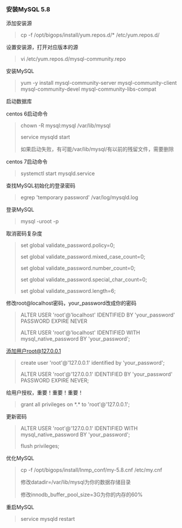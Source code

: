 ### 安装MySQL 5.8

添加安装源

> cp -f /opt/bigops/install/yum.repos.d/\* /etc/yum.repos.d/

设置安装源，打开对应版本的源

> vi /etc/yum.repos.d/mysql-community.repo

安装MySQL

> yum -y install mysql-community-server mysql-community-client mysql-community-devel mysql-community-libs-compat

启动数据库

centos 6启动命令

> chown -R mysql:mysql /var/lib/mysql
>
> service mysqld start
>
> 如果启动失败，有可能/var/lib/mysql/有以前的残留文件，需要删除

centos 7启动命令

> systemctl start  mysqld.service

查找MySQL初始化的登录密码

> egrep 'temporary password' /var/log/mysqld.log

登录MySQL

> mysql -uroot -p

取消密码复杂度

> set global validate\_password.policy=0;
>
> set global validate\_password.mixed\_case\_count=0;
>
> set global validate\_password.number\_count=0;
>
> set global validate\_password.special\_char\_count=0;
>
> set global validate\_password.length=6;

修改root@localhost密码，your\_password改成你的密码

> ALTER USER 'root'@'localhost' IDENTIFIED BY 'your\_password' PASSWORD EXPIRE NEVER
>
> ALTER USER 'root'@'localhost' IDENTIFIED WITH mysql\_native\_password BY 'your\_password';

添加用户root@127.0.0.1

> create user 'root'@'127.0.0.1' identified by 'your\_password';
>
> ALTER USER 'root'@'127.0.0.1' IDENTIFIED BY 'your\_password' PASSWORD EXPIRE NEVER;

给用户授权，重要！重要！重要！

> grant all privileges on \*.\* to 'root'@'127.0.0.1';

更新密码

> ALTER USER 'root'@'127.0.0.1' IDENTIFIED WITH mysql\_native\_password BY 'your\_password';
>
> flush privileges;

优化MySQL

> cp -f /opt/bigops/install/lnmp\_conf/my-5.8.cnf /etc/my.cnf
>
> 修改datadir=/var/lib/mysql为你的数据存储目录
>
> 修改innodb\_buffer\_pool\_size=3G为你的内存的60%

重启MySQL

> service mysqld restart



